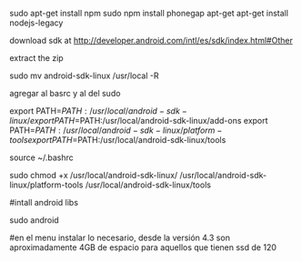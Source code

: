 sudo apt-get install npm
sudo npm install phonegap 
apt-get apt-get install nodejs-legacy

download sdk at http://developer.android.com/intl/es/sdk/index.html#Other 

extract the zip 

sudo mv android-sdk-linux /usr/local -R

agregar al basrc y al del sudo 

export PATH=$PATH:/usr/local/android-sdk-linux/
export PATH=$PATH:/usr/local/android-sdk-linux/add-ons
export PATH=$PATH:/usr/local/android-sdk-linux/platform-tools
export PATH=$PATH:/usr/local/android-sdk-linux/tools

source  ~/.bashrc

sudo chmod +x /usr/local/android-sdk-linux/ /usr/local/android-sdk-linux/platform-tools /usr/local/android-sdk-linux/tools 

#intall android libs

sudo android

#en el menu instalar lo necesario, desde la versión 4.3 son aproximadamente 4GB  de espacio para aquellos que tienen ssd de 120


